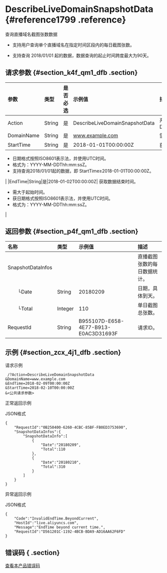 # DescribeLiveDomainSnapshotData {#reference1799 .reference}

查询直播域名截图张数数据

-   支持用户查询单个直播域名在指定时间区段内的每日截图张数。

-   支持查询 2018/01/01 起的数据，数据查询的起止时间跨度最大为90天。


## 请求参数 {#section_k4f_qm1_dfb .section}

|参数|类型|是否必选|示例值|描述|
|:-|:-|:---|:--|:-|
|Action|String|是|DescribeLiveDomainSnapshotData|系统规定参数。取值：DescribeLiveDomainSnapshotData|
|DomainName|String|是|www.example.com|需要查询的直播域名。|
|StartTime|String|是|2018-01-01T00:00:00Z| 获取数据起始时间点。

 -   日期格式按照ISO8601表示法，并使用UTC时间。
-   格式为：YYYY-MM-DDThh:mm:ssZ。
-   支持查询2018/01/01起的数据，即 StartTime≥2018-01-01T00:00:00Z。

 |
|EndTime|String|是|2018-01-02T00:00:00Z| 获取数据结束时间。

 -   需大于起始时间。
-   获日期格式按照ISO8601表示法，并使用UTC时间。
-   格式为：YYYY-MM-DDThh:mm:ssZ。

 |

## 返回参数 {#section_p4f_qm1_dfb .section}

|名称|类型|示例值|描述|
|:-|:-|:--|:-|
|SnapshotDataInfos| | |直播截图张数的每日数据统计。|
|  └Date|String|20180209|日期，具体到天。|
|  └Total|Integer|110|单日截图总张数。|
|RequestId|String|B955107D-E658-4E77-B913-E0AC3D31693F|请求ID。|

## 示例 {#section_zcx_4j1_dfb .section}

请求示例

```
 /?Action=DescribeLiveDomainSnapshotData
&DomainName=www.example.com
&EndTime=2018-02-09T00:00:00Z
&StartTime=2018-02-10T00:00:00Z
&<公共请求参数>
```

正常返回示例

JSON格式

```
{
    "RequestId":"0B250400-6260-4CBC-85BF-FB0ED3753690",
    "SnapshotDataInfos":{
        "SnapshotDataInfo":[
            {
                "Date":"20180209",
                "Total":110
            },
            {
                "Date":"20180210",
                "Total":310
            }
        ]
    }
}
```

异常返回示例

JSON格式

```
{
    "Code":"InvalidEndTime.BeyondCurrent",
    "HostId":"live.aliyuncs.com",
    "Message":"EndTime beyond current time.",
    "RequestId":"D561201C-1192-4BCB-BDA9-AD16AA62F6FD"
}
```

## 错误码 { .section}

 [查看本产品错误码](https://error-center.aliyun.com/status/product/live) 

